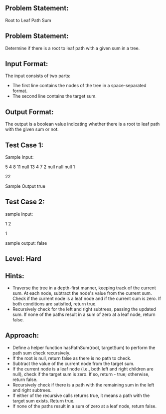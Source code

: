 ## Problem Statement:
Root to Leaf Path Sum

## Problem Statement:
Determine if there is a root to leaf path with a given sum in a tree.


## Input Format:
The input consists of two parts:

- The first line contains the nodes of the tree in a space-separated format.
- The second line contains the target sum.


## Output Format:
The output is a boolean value indicating whether there is a root to leaf path with the given sum or not.

## Test Case 1:

Sample Input:

5 4 8 11 null 13 4 7 2 null null null 1

22

Sample Output
true


## Test Case 2:

sample input: 

1 2

1

sample output:
false

## Level: Hard

## Hints:
- Traverse the tree in a depth-first manner, keeping track of the current sum.
At each node, subtract the node's value from the current sum.
Check if the current node is a leaf node and if the current sum is zero. If both conditions are satisfied, return true.
- Recursively check for the left and right subtrees, passing the updated sum.
If none of the paths result in a sum of zero at a leaf node, return false.

## Approach:
- Define a helper function hasPathSum(root, targetSum) to perform the path sum check recursively.
- If the root is null, return false as there is no path to check.
- Subtract the value of the current node from the target sum.
- If the current node is a leaf node (i.e., both left and right children are null), check if the target sum is zero. If so, return - true; otherwise, return false.
- Recursively check if there is a path with the remaining sum in the left and right subtrees.
- If either of the recursive calls returns true, it means a path with the target sum exists. Return true.
- If none of the paths result in a sum of zero at a leaf node, return false.
